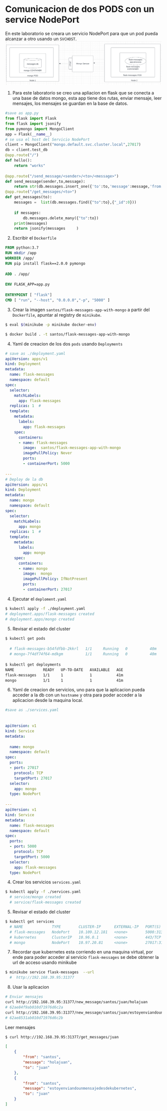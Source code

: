 # Comunicacion de dos PODS con un service NodePort
En este laboratorio se creara un servicio NodePort para que un pod pueda alcanzar a otro usando  un `SVCHOST`.
![diagrama arquitectura](../img/lab4-kub.png)

1. Para este laboratorio se creo una apliacion en flask que se conecta a una base de datos mongo, esta app tiene dos rutas, enviar mensaje, leer mensajes, los mensajes se guardan en la base de datos.
```py
#save as app.py 
from flask import Flask
from flask import jsonify
from pymongo import MongoClient
app = Flask(__name__) 
# se usa el host del Servicio NodePort
client = MongoClient("mongo.default.svc.cluster.local",27017)
db = client.test_db
@app.route("/")
def hello():
    return "works"

@app.route("/send_message/<sender>/<to>/<message>")
def send_message(sender,to,message):
    return str(db.messages.insert_one({'to':to,'message':message,'from':sender}).inserted_id)
@app.route("/get_messages/<to>")
def get_messages(to):
    messages =  list(db.messages.find({"to":to},{"_id":0}))

    if messages:
        db.messages.delete_many({"to":to})   
    print(messages)
    return jsonify(messages     )

```

2. Escribir el `Dockerfile`
```Dockerfile
FROM python:3.7
RUN mkdir /app
WORKDIR /app/
RUN pip install flask==2.0.0 pymongo

ADD . /app/

ENV FLASK_APP=app.py

ENTRYPOINT [ "flask"]
CMD [ "run", "--host", "0.0.0.0","-p", "5000" ]
```

3. Crear la imagen `santos/flask-messages-app-with-mongo` a partir del `Dockerfile`, apuntar al registry de `minikube`.

```bash
$ eval $(minikube -p minikube docker-env)
```
```bash
$ docker build . -t santos/flask-messages-app-with-mongo
```

4. Yaml de creacion de los dos `pods` usando `Deployments`
```yaml
# save as ./deployment.yaml
apiVersion: apps/v1
kind: Deployment
metadata:
  name: flask-messages
  namespace: default
spec:
  selector:
    matchLabels:
      app: flask-messages
  replicas: 1  # 
  template:
    metadata:
      labels:
        app: flask-messages
    spec:
      containers:
      - name: flask-messages
        image:  santos/flask-messages-app-with-mongo
        imagePullPolicy: Never
        ports:
        - containerPort: 5000

---
# Deploy de la db
apiVersion: apps/v1
kind: Deployment
metadata:
  name: mongo
  namespace: default
spec:
  selector:
    matchLabels:
      app: mongo
  replicas: 1  # 
  template:
    metadata:
      labels:
        app: mongo
    spec:
      containers:
      - name: mongo
        image:  mongo
        imagePullPolicy: IfNotPresent
        ports:
        - containerPort: 27017
```


4. Ejecutar el `deploment.yaml`
```bash
$ kubectl apply -f ./deployment.yaml 
# deployment.apps/flask-messages created
# deployment.apps/mongo created

```

5. Revisar el estado del cluster
```sh
$ kubectl get pods

  # flask-messages-b54fdfbb-2kkrl   1/1     Running   0          40m
  # mongo-7f4df74f64-mdkgm          1/1     Running   0          40m

$ kubectl get deployments
NAME             READY   UP-TO-DATE   AVAILABLE   AGE
flask-messages   1/1     1            1           41m
mongo            1/1     1            1           41m

```

6. Yaml de creacion de servicios, uno para que la aplicacion pueda acceder a la db con un `hostname` y otra para poder acceder a la aplicacion desde la maquina local.

```yaml
#save as ./services.yaml


apiVersion: v1
kind: Service
metadata:
  
  name: mongo
  namespace: default
spec:
  ports:
  - port: 27017
    protocol: TCP
    targetPort: 27017
  selector:
    app: mongo
  type: NodePort

---
apiVersion: v1
kind: Service
metadata:
  name: flask-messages
  namespace: default
spec:
  ports:
  - port: 5000
    protocol: TCP
    targetPort: 5000
  selector:
    app: flask-messages
  type: NodePort

```


4. Crear los servicios `services.yaml`
```bash
$ kubectl apply -f ./services.yaml 
  # service/mongo created
  # service/flask-messages created


```

5. Revisar el estado del cluster

```bash
$ kubectl get services
  # NAME             TYPE        CLUSTER-IP      EXTERNAL-IP   PORT(S)           AGE
  # flask-messages   NodePort    10.109.12.181   <none>        5000:31377/TCP    46m
  # kubernetes       ClusterIP   10.96.0.1       <none>        443/TCP           96m
  # mongo            NodePort    10.97.20.81     <none>        27017:31644/TCP   46m
```
7. Recordar  que kubernetes esta corriendo en una maquina virtual, por ende para poder acceder al servicio  `flask-messages` se debe obtener la url de acceso usando minikube
```sh
$ minikube service flask-messages  --url 
  #  http://192.168.39.95:31377
```

8. Usar la aplicacion 

```sh
# Enviar mensajes
curl http://192.168.39.95:31377/new_message/santos/juan/holajuan
# 62ae84f9ab010d71976d6c2a
curl http://192.168.39.95:31377/new_message/santos/juan/estoyenviandounmensajedesdekubernetes
# 62ae8531ab010d71976d6c2b


```
Leer mensajes
```sh
$ curl http://192.168.39.95:31377/get_messages/juan
```
```json
[
    {
        "from": "santos",
        "message": "holajuan",
        "to": "juan"
    },
    {
        "from": "santos",
        "message": "estoyenviandounmensajedesdekubernetes",
        "to": "juan"
    }
]
```

